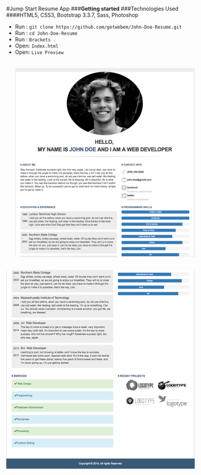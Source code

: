 #Jump Start Resume App
###**Getting started**
###Technologies Used
####HTML5, CSS3, Bootstrap 3.3.7, Sass, Photoshop
 - Run :  `git clone https://github.com/getwebem/John-Doe-Resume.git`
 - Run :  `cd John-Doe-Resume`
 - Run :  `Brackets .`
 - Open:  `Index.html`
 - Open:  `Live Preview`  
 <br/><br/>
![pic1](https://raw.githubusercontent.com/getwebem/README/master/John-Doe-Resume/Screen%20Shot%202017-03-13%20at%2015.33.02.png)
<br/><br/>

![pic2](https://raw.githubusercontent.com/getwebem/README/master/John-Doe-Resume/Screen%20Shot%202017-03-13%20at%2015.33.10.png)
<br/><br/>